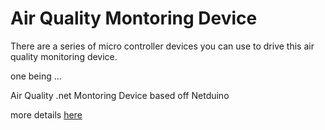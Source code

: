 # Air Quality Montoring Device

There are a series of micro controller devices you can use to drive this air quality monitoring device.

one being ...

Air Quality .net Montoring Device based off Netduino

more details [here](http://canterburyregionalcouncil.github.io/AirQualityDotNetMontoringDevice/)
